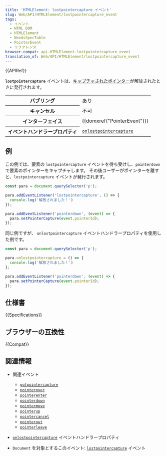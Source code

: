 ```yaml
---
title: 'HTMLElement: lostpointercapture イベント'
slug: Web/API/HTMLElement/lostpointercapture_event
tags:
  - イベント
  - HTML DOM
  - HTMLElement
  - NeedsSpecTable
  - PointerEvent
  - リファレンス
browser-compat: api.HTMLElement.lostpointercapture_event
translation_of: Web/API/HTMLElement/lostpointercapture_event
---
```

{{APIRef}}

**`lostpointercapture`** イベントは、[キャプチャされたポインター](/ja/docs/Web/API/Pointer_events#pointer_capture)が解放されたときに発行されます。

<table class="properties">
  <tbody>
    <tr>
      <th scope="row">バブリング</th>
      <td>あり</td>
    </tr>
    <tr>
      <th scope="row">キャンセル</th>
      <td>不可</td>
    </tr>
    <tr>
      <th scope="row">インターフェイス</th>
      <td>{{domxref("PointerEvent")}}</td>
    </tr>
    <tr>
      <th scope="row">イベントハンドラープロパティ</th>
      <td>
        <code
          ><a
            href="/ja/docs/Web/API/GlobalEventHandlers/onlostpointercapture"
            >onlostpointercapture</a
          ></code
        >
      </td>
    </tr>
  </tbody>
</table>

## 例

この例では、要素の `lostpointercapture` イベントを待ち受けし、`pointerdown` で要素のポインターをキャプチャします。 その後ユーザーがポインターを離すと、`lostpointercapture` イベントが発行されます。

```js
const para = document.querySelector('p');

para.addEventListener('lostpointercapture', () => {
  console.log('解放されました！')
});

para.addEventListener('pointerdown', (event) => {
  para.setPointerCapture(event.pointerId);
});
```

同じ例ですが、 `onlostpointercapture` イベントハンドラープロパティを使用した例です。

```js
const para = document.querySelector('p');

para.onlostpointercapture = () => {
  console.log('解放されました！')
};

para.addEventListener('pointerdown', (event) => {
  para.setPointerCapture(event.pointerId);
});
```

## 仕様書

{{Specifications}}

## ブラウザーの互換性

{{Compat}}

## 関連情報

- 関連イベント

  - [`gotpointercapture`](/ja/docs/Web/API/HTMLElement/gotpointercapture_event)
  - [`pointerover`](/ja/docs/Web/API/HTMLElement/pointerover_event)
  - [`pointerenter`](/ja/docs/Web/API/HTMLElement/pointerenter_event)
  - [`pointerdown`](/ja/docs/Web/API/HTMLElement/pointerdown_event)
  - [`pointermove`](/ja/docs/Web/API/HTMLElement/pointermove_event)
  - [`pointerup`](/ja/docs/Web/API/HTMLElement/pointerup_event)
  - [`pointercancel`](/ja/docs/Web/API/HTMLElement/pointercancel_event)
  - [`pointerout`](/ja/docs/Web/API/HTMLElement/pointerout_event)
  - [`pointerleave`](/ja/docs/Web/API/HTMLElement/pointerleave_event)

- [`onlostpointercapture`](/ja/docs/Web/API/GlobalEventHandlers/onlostpointercapture) イベントハンドラープロパティ
- `Document` を対象とするこのイベント: [`lostpointercapture`](/ja/docs/Web/API/Document/lostpointercapture_event) イベント
